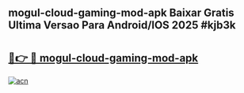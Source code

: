 ## mogul-cloud-gaming-mod-apk Baixar Gratis Ultima Versao Para Android/IOS 2025 #kjb3k

# <h2><a href="https://ainizakaria.my?title=mogul-cloud-gaming-mod-apk&ref=20M">🔗👉 🔴 mogul-cloud-gaming-mod-apk</a></h2>

[![acn](https://github.com/user-attachments/assets/0f9c940e-d8b0-45ae-aac7-cd30a18b3e1c)](https://ainizakaria.my?title=mogul-cloud-gaming-mod-apk&ref=20M)


